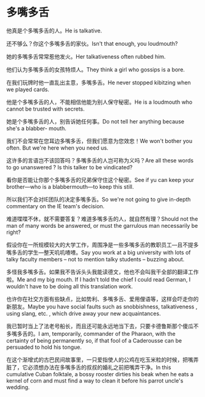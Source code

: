# 多嘴多舌

<p><span class="chinese">他真是个多嘴多舌的人。</span><span class="english">He is talkative.</span></p>

<p><span class="chinese">还不够么？你这个多嘴多舌的家伙。</span><span class="english">Isn't that enough, you loudmouth?</span></p>

<p><span class="chinese">她的多嘴多舌常常惹他发火。</span><span class="english">Her talkativeness often rubbed him.</span></p>

<p><span class="chinese">他们认为多嘴多舌的女孩特烦人。</span><span class="english">They think a girl who gossips is a bore.</span></p>

<p><span class="chinese">在我们玩牌时他一直乱出主意，多嘴多舌。</span><span class="english">He never stopped kibitzing when we played cards.</span></p>

<p><span class="chinese">他是个多嘴多舌的人，不能相信他能为别人保守秘密。</span><span class="english">He is a loudmouth who cannot be trusted with secrets.</span></p>

<p><span class="chinese">她是个多嘴多舌的人，别告诉她任何事。</span><span class="english">Do not tell her anything because she's a blabber- mouth.</span></p>

<p><span class="chinese">我们不会常常在您耳边多嘴多舌，但我们愿意为您效忠！</span><span class="english">We won't bother you often. But we're here when you need us.</span></p>

<p><span class="chinese">这许多的言语岂不该回答吗？多嘴多舌的人岂可称为义吗？</span><span class="english">Are all these words to go unanswered ? Is this talker to be vindicated?</span></p>

<p><span class="chinese">看你是否能让你那个多嘴多舌的兄弟保守住这个秘密。</span><span class="english">See if yu can keep your brother—who is a blabbermouth—to keep this still.</span></p>

<p><span class="chinese">所以我们不会对IE团队的决定多嘴多舌。</span><span class="english">So we're not going to give in-depth commentary on the IE team's decision.</span></p>

<p><span class="chinese">难道喋喋不休，就不需要答复？难道多嘴多舌的人，就自然有理？</span><span class="english">Should not the man of many words be answered, or must the garrulous man necessarily be right?</span></p>

<p><span class="chinese">假设你在一所规模较大的大学工作，周围净是一些多嘴多舌的教职员工—且不提多嘴多舌的学生—整天叽叽喳喳。</span><span class="english">Say you work at a big university with lots of talky faculty members – not to mention talky students – buzzing about.</span></p>

<p><span class="chinese">多怪我多嘴多舌。如果我不告诉头头我能读德文，他也不会叫我干全部的翻译工作啦。</span><span class="english">Me and my big mouth. If I hadn't told the chief I could read German, I wouldn't have to be doing all this translation work.</span></p>

<p><span class="chinese">也许你在社交方面有些缺点，比如势利、多嘴多舌、爱用俚语等，这样会吓走你的新朋友。</span><span class="english">Maybe you have social faults such as snobbishness, talkativeness , using slang, etc. , which drive away your new acquaintances.</span></p>

<p><span class="chinese">我已暂时当上了法老号船长，而且还可能永远地当下去，只要卡德鲁斯那个傻瓜不多嘴多舌的。</span><span class="english">I am, temporarily, commander of the Pharaon, with the certainty of being permanently so, if that fool of a Caderousse can be persuaded to hold his tongue.</span></p>

<p><span class="chinese">在这个渐增式的古巴民间故事里，一只爱指使人的公鸡在吃玉米粒的时候，把嘴弄脏了，它必须想办法在多嘴多舌的叔叔的婚礼之前把嘴弄干净。</span><span class="english">In this cumulative Cuban folktale, a bossy rooster dirties his beak when he eats a kernel of corn and must find a way to clean it before his parrot uncle's wedding.</span></p>

